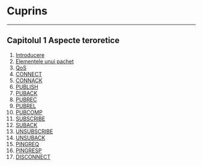 # Cuprins
---
## Capitolul 1 Aspecte teroretice
1. [Introducere](Capitolul%201%20Aspecte%20teoretice/01.%20Introducere.md)
2. [Elementele unui pachet](Capitolul%201%20Aspecte%20teoretice/02.%20Elementele%20unui%20pachet.md)
3. [QoS](Capitolul%201%20Aspecte%20teoretice/01.QoS.md)
4. [CONNECT](Capitolul%201%20Aspecte%20teoretice/01.%20CONNECT.md)
5. [CONNACK](Capitolul%201%20Aspecte%20teoretice/01.%20CONNACK.md)
6. [PUBLISH](Capitolul%201%20Aspecte%20teoretice/01.%20PUBLISH.md)
7. [PUBACK](Capitolul%201%20Aspecte%20teoretice/01.%20PUBACK%20(QoS%201).md)
8. [PUBREC](Capitolul%201%20Aspecte%20teoretice/01.%20PUBREC%20(Qos%202).md)
9. [PUBREL](Capitolul%201%20Aspecte%20teoretice/01.%20PUBREL%20(Qos%202).md)
10. [PUBCOMP](Capitolul%201%20Aspecte%20teoretice/01.%20PUBCOMP%20(Qos%202).md)
11. [SUBSCRIBE](Capitolul%201%20Aspecte%20teoretice/01.%20SUBSCRIBE.md)
12. [SUBACK](Capitolul%201%20Aspecte%20teoretice/01.%20SUBACK.md)
13. [UNSUBSCRIBE](Capitolul%201%20Aspecte%20teoretice/01.%20UNSUBSCRIBE.md)
14. [UNSUBACK](Capitolul%201%20Aspecte%20teoretice/01.%20UNSUBACK.md)
15. [PINGREQ](Capitolul%201%20Aspecte%20teoretice/01.%20PINGREQ.md)
16. [PINGRESP](Capitolul%201%20Aspecte%20teoretice/01.%20PINGRESP.md)
17. [DISCONNECT](Capitolul%201%20Aspecte%20teoretice/01.%20DISCONNECT.md)